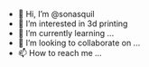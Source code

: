 - 👋 Hi, I’m @sonasquil
- 👀 I’m interested in 3d printing
- 🌱 I’m currently learning ...
- 💞️ I’m looking to collaborate on ...
- 📫 How to reach me ...

<!---
sonasquil/sonasquil is a ✨ special ✨ repository because its `README.md` (this file) appears on your GitHub profile.
You can click the Preview link to take a look at your changes.
--->
